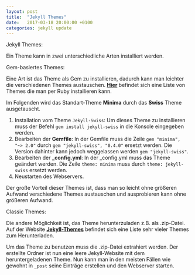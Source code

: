 ```yaml
---
layout: post
title:  "Jekyll Themes"
date:   2017-03-18 20:00:00 +0100
categories: jekyll update
---
```


Jekyll Themes:

Ein Theme kann in zwei unterschiedliche Arten installiert werden. 


Gem-basiertes Themes:

Eine Art ist das Theme als Gem zu installieren, dadurch kann man leichter die verschiedenen Themes austauschen. **[Hier](https://github.com/planetjekyll/awesome-jekyll-themes#official-themes)** befindet sich eine Liste von Themes die man per Ruby installieren kann.

Im Folgenden wird das Standart-Theme **Minima** durch das **Swiss** Theme ausgetauscht. 
1. Installation vom Theme `Jekyll-Swiss`: Um dieses Theme zu installieren muss der Befehl `gem install jekyll-swiss` in die Konsole eingegeben werden.
2. Bearbeiten der **Gemfile**: In der Gemfile muss die Zeile `gem "minima", "~> 2.0"` durch `gem "jekyll-swiss", "0.4.0"` ersetzt werden. Die Version dahinter kann jedoch weggelassen werden `gem "jekyll-swiss"`. 
3. Bearbeiten der **_config.yml**: In der _config.yml muss das Theme geändert werden. Die Zeile `theme: minima` muss durch `theme: jekyll-swiss` ersetzt werden.
4. Neustarten des Webservers. 

Der große Vorteil dieser Themes ist, dass man so leicht ohne größeren Aufwand verschiedene Themes austauschen und ausprobieren kann ohne größeren Aufwand.


Classic Themes:

Die andere Möglichkeit ist, das Theme herunterzuladen z.B. als .zip-Datei. Auf der Website **[Jekyll-Themes](http://jekyllthemes.org/)** befindet sich eine Liste sehr vieler Themes zum Herunterladen. 

Um das Theme zu benutzen muss die .zip-Datei extrahiert werden. Der erstellte Ordner ist nun eine leere Jekyll-Website mit dem heruntergeladenen Theme. 
Nun kann man in den meisten Fällen wie gewohnt in `_post` seine Einträge erstellen und den Webserver starten. 
